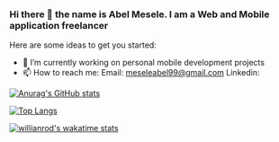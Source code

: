 ### Hi there 👋 the name is Abel Mesele. I am a Web and Mobile application freelancer

Here are some ideas to get you started:

- 🔭 I’m currently working on personal mobile development projects
- 📫 How to reach me: 
    Email: meseleabel99@gmail.com
    Linkedin: 

[![Anurag's GitHub stats](https://github-readme-stats.vercel.app/api?username=AtoBrightSide)](https://github.com/anuraghazra/github-readme-stats)

[![Top Langs](https://github-readme-stats.vercel.app/api/top-langs/?username=AtoBrightSide)](https://github.com/anuraghazra/github-readme-stats)

[![willianrod's wakatime stats](https://github-readme-stats.vercel.app/api/wakatime?username=AtoBrightSide)](https://github.com/anuraghazra/github-readme-stats)

